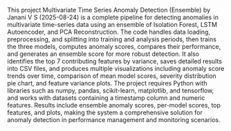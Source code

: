 This project Multivariate Time Series Anomaly Detection (Ensemble) by Janani V S (2025-08-24) is a complete pipeline for detecting anomalies in multivariate time-series data using an ensemble of Isolation Forest, LSTM Autoencoder, and PCA Reconstruction. The code handles data loading, preprocessing, and splitting into training and analysis periods, then trains the three models, computes anomaly scores, compares their performance, and generates an ensemble score for more robust detection. It also identifies the top 7 contributing features by variance, saves detailed results into CSV files, and produces multiple visualizations including anomaly score trends over time, comparison of mean model scores, severity distribution pie chart, and feature variance plots. The project requires Python with libraries such as numpy, pandas, scikit-learn, matplotlib, and tensorflow, and works with datasets containing a timestamp column and numeric features. Results include ensemble anomaly scores, per-model scores, top features, and plots, making the system a comprehensive solution for anomaly detection in performance management and monitoring scenarios.

